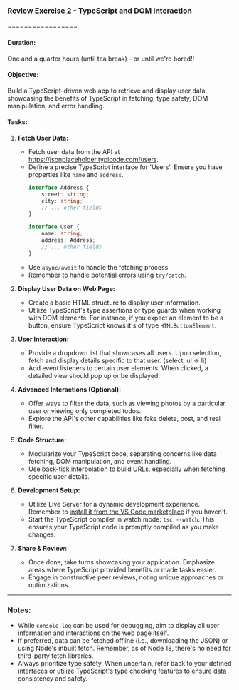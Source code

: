 ### Review Exercise 2 - TypeScript and DOM Interaction
=================

#### Duration: 
One and a quarter hours (until tea break) - or until we're bored!!

#### Objective:
Build a TypeScript-driven web app to retrieve and display user data, showcasing the benefits of TypeScript in fetching, type safety, DOM manipulation, and error handling.

#### Tasks:

1. **Fetch User Data:**
    - Fetch user data from the API at https://jsonplaceholder.typicode.com/users.
    - Define a precise TypeScript interface for 'Users'. Ensure you have properties like `name` and `address`.
      ```typescript
      interface Address {
          street: string;
          city: string;
          // ... other fields
      }

      interface User {
          name: string;
          address: Address;
          // ... other fields
      }
      ```
    - Use `async/await` to handle the fetching process.
    - Remember to handle potential errors using `try/catch`.

2. **Display User Data on Web Page:**
    - Create a basic HTML structure to display user information.
    - Utilize TypeScript's type assertions or type guards when working with DOM elements. For instance, if you expect an element to be a button, ensure TypeScript knows it's of type `HTMLButtonElement`.

3. **User Interaction:**
    - Provide a dropdown list that showcases all users. Upon selection, fetch and display details specific to that user. (select, ul -> li)
    - Add event listeners to certain user elements. When clicked, a detailed view should pop up or be displayed.

4. **Advanced Interactions (Optional):**
    - Offer ways to filter the data, such as viewing photos by a particular user or viewing only completed todos.
    - Explore the API's other capabilities like fake delete, post, and real filter.

5. **Code Structure:**
    - Modularize your TypeScript code, separating concerns like data fetching, DOM manipulation, and event handling.
    - Use back-tick interpolation to build URLs, especially when fetching specific user details.

6. **Development Setup:**
    - Utilize Live Server for a dynamic development experience. Remember to [install it from the VS Code marketplace](https://marketplace.visualstudio.com/items?itemName=ritwickdey.LiveServer) if you haven't.
    - Start the TypeScript compiler in watch mode: `tsc --watch`. This ensures your TypeScript code is promptly compiled as you make changes.

7. **Share & Review:**
    - Once done, take turns showcasing your application. Emphasize areas where TypeScript provided benefits or made tasks easier.
    - Engage in constructive peer reviews, noting unique approaches or optimizations.

---

### Notes:

- While `console.log` can be used for debugging, aim to display all user information and interactions on the web page itself.
- If preferred, data can be fetched offline (i.e., downloading the JSON) or using Node's inbuilt fetch. Remember, as of Node 18, there's no need for third-party fetch libraries.
- Always prioritize type safety. When uncertain, refer back to your defined interfaces or utilize TypeScript's type checking features to ensure data consistency and safety.

